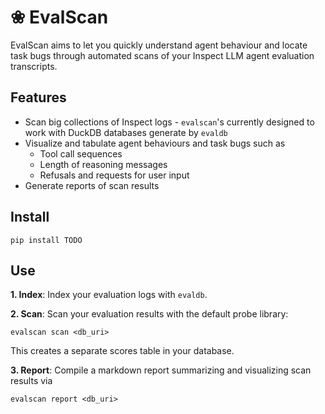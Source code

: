 # ❀ EvalScan

EvalScan aims to let you quickly understand agent behaviour and locate task bugs through automated scans of your Inspect LLM agent evaluation transcripts.

## Features
* Scan big collections of Inspect logs - `evalscan`'s currently designed to work with DuckDB databases generate by `evaldb`
* Visualize and tabulate agent behaviours and task bugs such as
    * Tool call sequences
    * Length of reasoning messages
    * Refusals and requests for user input
* Generate reports of scan results 

## Install

```
pip install TODO
```

## Use

**1. Index**: Index your evaluation logs with `evaldb`.

**2. Scan**: Scan your evaluation results with the default probe library:
```
evalscan scan <db_uri>
```
This creates a separate scores table in your database.

**3. Report**: Compile a markdown report summarizing and visualizing scan results via
```
evalscan report <db_uri>
```


